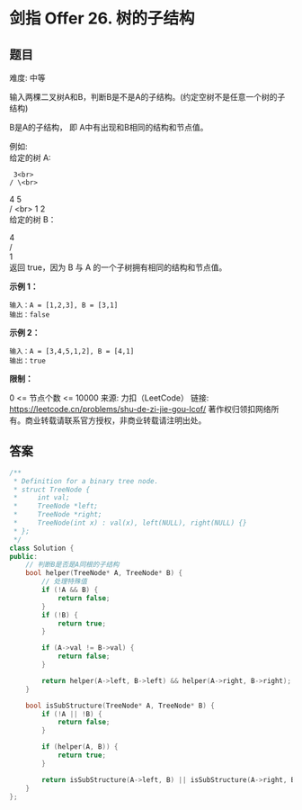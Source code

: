 # 剑指 Offer 26. 树的子结构
 ## 题目 
难度: 中等

输入两棵二叉树A和B，判断B是不是A的子结构。(约定空树不是任意一个树的子结构)

B是A的子结构， 即 A中有出现和B相同的结构和节点值。

例如:<br>
给定的树 A:

     3<br>
    / \<br>
   4   5<br>
  / \<br>
 1   2<br>
给定的树 B：

   4 <br>
  /<br>
 1<br>
返回 true，因为 B 与 A 的一个子树拥有相同的结构和节点值。

**示例 1：**

```
输入：A = [1,2,3], B = [3,1]
输出：false

```


**示例 2：**

```
输入：A = [3,4,5,1,2], B = [4,1]
输出：true
```


**限制：**

0 <= 节点个数 <= 10000
来源: 力扣（LeetCode）
链接: https://leetcode.cn/problems/shu-de-zi-jie-gou-lcof/
著作权归领扣网络所有。商业转载请联系官方授权，非商业转载请注明出处。

## 答案

```c++
/**
 * Definition for a binary tree node.
 * struct TreeNode {
 *     int val;
 *     TreeNode *left;
 *     TreeNode *right;
 *     TreeNode(int x) : val(x), left(NULL), right(NULL) {}
 * };
 */
class Solution {
public:
    // 判断B是否是A同根的子结构
    bool helper(TreeNode* A, TreeNode* B) {
        // 处理特殊值
        if (!A && B) {
            return false;
        }
        if (!B) {
            return true;
        }

        if (A->val != B->val) {
            return false;
        }

        return helper(A->left, B->left) && helper(A->right, B->right);
    }

    bool isSubStructure(TreeNode* A, TreeNode* B) {
        if (!A || !B) {
            return false;
        }

        if (helper(A, B)) {
            return true;
        }

        return isSubStructure(A->left, B) || isSubStructure(A->right, B);
    }
};
```

